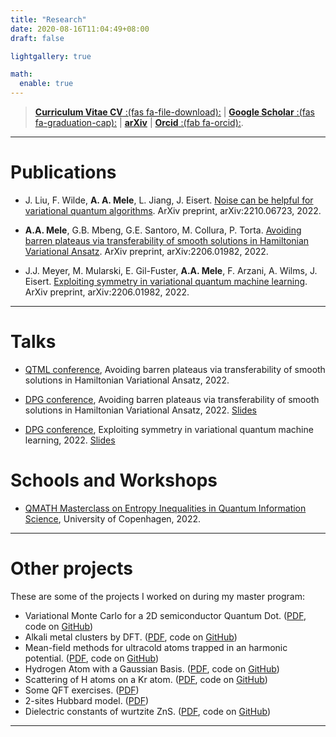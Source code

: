 ```yaml
---
title: "Research"
date: 2020-08-16T11:04:49+08:00
draft: false

lightgallery: true

math:
  enable: true
---
```



>
> [**Curriculum Vitae CV** :(fas fa-file-download):](/documents/CV_AntonioAnnaMele.pdf) | [**Google Scholar** :(fas fa-graduation-cap):](https://scholar.google.com/citations?user=_kWrHQwAAAAJ&hl=en&oi=sra) | [**arXiv**](https://arxiv.org/search/quant-ph?searchtype=author&query=Mele%2C+A+A) | [**Orcid** :(fab fa-orcid):](https://orcid.org/0000-0002-1009-7331).

 
---




# Publications

* J. Liu, F. Wilde, **A. A. Mele**, L. Jiang, J. Eisert. [Noise can be helpful for variational quantum algorithms](https://arxiv.org/abs/2210.06723). ArXiv preprint, arXiv:2210.06723, 2022.

* **A.A. Mele**, G.B. Mbeng, G.E. Santoro, M. Collura, P. Torta. [Avoiding barren plateaus via transferability of smooth solutions in Hamiltonian Variational Ansatz](https://arxiv.org/abs/2206.01982). ArXiv preprint, arXiv:2206.01982, 2022.

* J.J. Meyer, M. Mularski, E. Gil-Fuster, **A.A. Mele**, F. Arzani, A. Wilms, J. Eisert. [Exploiting symmetry in variational quantum machine learning](https://arxiv.org/abs/2205.06217). ArXiv preprint, arXiv:2206.01982, 2022.

---

# Talks

* [QTML conference](https://quasar.unina.it/qtml2022.html), Avoiding barren plateaus via transferability of smooth solutions in Hamiltonian Variational Ansatz, 2022.

* [DPG conference](https://regensburg22.dpg-tagungen.de/index.html?set_language=en), Avoiding barren plateaus via transferability of smooth solutions in Hamiltonian Variational Ansatz, 2022. [Slides](/documents/DPG_AvodingBP.pdf) 

* [DPG conference](https://regensburg22.dpg-tagungen.de/index.html?set_language=en), Exploiting symmetry in variational quantum machine learning, 2022. [Slides](/documents/DPG_Symmetry.pdf) 

# Schools and Workshops
* [QMATH Masterclass on Entropy Inequalities in Quantum Information Science](https://indico.nbi.ku.dk/event/1317/), University of Copenhagen, 2022.

---

# Other projects
These are some of the projects I worked on during my master program:
*  Variational Monte Carlo for a 2D semiconductor Quantum Dot. ([PDF](/documents/computational_5.pdf), code on [GitHub](https://github.com/AntMele/Variational-Monte-Carlo-for-a-2D-semiconductor-Quantum-Dot))
*  Alkali metal clusters by DFT. ([PDF](/documents/computational_4.pdf), code on [GitHub](https://github.com/AntMele/Alkali-metal-clusters-by-DFT))
*  Mean-field methods for ultracold atoms trapped in an harmonic potential. ([PDF](/documents/computational_3.pdf), code on [GitHub](https://github.com/AntMele/Mean-field-methods-for-ultracold-atoms-trapped-in-an-harmonic-potential))
* Hydrogen Atom with a Gaussian Basis. ([PDF](/documents/computational_2.pdf), code on [GitHub](https://github.com/AntMele/Hydrogen-Atom-with-a-Gaussian-Basis))
* Scattering of H atoms on a Kr atom. ([PDF](/documents/computational_I.pdf), code on [GitHub](https://github.com/AntMele/Scattering-of-H-atoms-on-a-Kr-atom))
* Some QFT exercises.  ([PDF](/documents/QFTexercises_AntonioMele.pdf)) 
* 2-sites Hubbard model. ([PDF](/documents/QMS1_AntonioAnnaMele.pdf)) 
* Dielectric constants of wurtzite ZnS. ([PDF](/documents/ZnS_Wurtzite_AntonioAnnaMele.pdf), code on [GitHub](https://github.com/AntMele/Dielectric-constants-of-wurtzite-ZnS))

---
